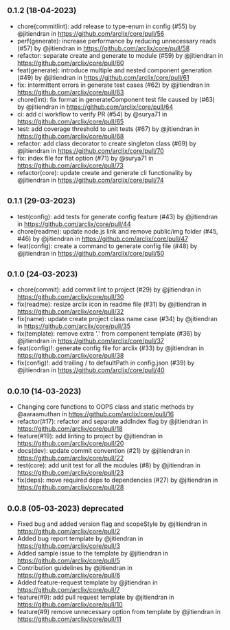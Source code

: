 ## <small>0.1.2 (18-04-2023)</small>

-   chore(commitlint): add release to type-enum in config (#55) by @jitiendran in https://github.com/arclix/core/pull/56
-   perf(generate): increase performance by reducing unnecessary reads (#57) by @jitiendran in https://github.com/arclix/core/pull/58
-   refactor: separate create and generate to module (#59) by @jitiendran in https://github.com/arclix/core/pull/60
-   feat(generate): introduce multiple and nested component generation (#49) by @jitiendran in https://github.com/arclix/core/pull/61
-   fix: intermittent errors in generate test cases (#62) by @jitiendran in https://github.com/arclix/core/pull/63
-   chore(lint): fix format in generateComponent test file caused by (#63) by @jitiendran in https://github.com/arclix/core/pull/64
-   ci: add ci workflow to verify PR (#54) by @surya71 in https://github.com/arclix/core/pull/65
-   test: add coverage threshold to unit tests (#67) by @jitiendran in https://github.com/arclix/core/pull/68
-   refactor: add class decorator to create singleton class (#69) by @jitiendran in https://github.com/arclix/core/pull/70
-   fix: index file for flat option (#71) by @surya71 in https://github.com/arclix/core/pull/73
-   refactor(core): update create and generate cli functionality by @jitiendran in https://github.com/arclix/core/pull/74

## <small>0.1.1 (29-03-2023)</small>

-   test(config): add tests for generate config feature (#43) by @jitiendran in https://github.com/arclix/core/pull/44
-   chore(readme): update node.js link and remove public/img folder (#45, #46) by @jitiendran in https://github.com/arclix/core/pull/47
-   feat(config): create a command to generate config file (#48) by @jitiendran in https://github.com/arclix/core/pull/50

## <small>0.1.0 (24-03-2023)</small>

-   chore(commit): add commit lint to project (#29) by @jitiendran in https://github.com/arclix/core/pull/30
-   fix(readme): resize arclix icon in readme file (#31) by @jitiendran in https://github.com/arclix/core/pull/32
-   fix(name): update create project class name case (#34) by @jitiendran in https://github.com/arclix/core/pull/35
-   fix(template): remove extra '.' from component template (#36) by @jitiendran in https://github.com/arclix/core/pull/37
-   feat(config)!: generate config file for arclix (#33) by @jitiendran in https://github.com/arclix/core/pull/38
-   fix(config)!: add trailing / to defaultPath in config.json (#39) by @jitiendran in https://github.com/arclix/core/pull/40

## <small>0.0.10 (14-03-2023)</small>

-   Changing core functions to OOPS class and static methods by @aaraamuthan in https://github.com/arclix/core/pull/16
-   refactor(#17): refactor and separate addIndex flag by @jitiendran in https://github.com/arclix/core/pull/18
-   feature(#19): add linting to project by @jitiendran in https://github.com/arclix/core/pull/20
-   docs(dev): update commit convention (#21) by @jitiendran in https://github.com/arclix/core/pull/22
-   test(core): add unit test for all the modules (#8) by @jitiendran in https://github.com/arclix/core/pull/23
-   fix(deps): move required deps to dependencies (#27) by @jitiendran in https://github.com/arclix/core/pull/28

## <small>0.0.8 (05-03-2023) deprecated</small>

-   Fixed bug and added version flag and scopeStyle by @jitiendran in https://github.com/arclix/core/pull/2
-   Added bug report template by @jitiendran in https://github.com/arclix/core/pull/3
-   Added sample issue to the template by @jitiendran in https://github.com/arclix/core/pull/5
-   Contribution guidelines by @jitiendran in https://github.com/arclix/core/pull/6
-   Added feature-request template by @jitiendran in https://github.com/arclix/core/pull/7
-   feature(#9): add pull request template by @jitiendran in https://github.com/arclix/core/pull/10
-   feature(#9) remove unnecessary option from template by @jitiendran in https://github.com/arclix/core/pull/11

